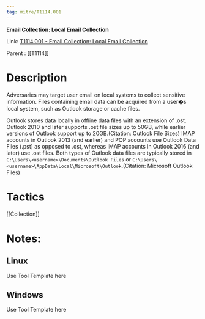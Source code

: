 ```yaml
---
tag: mitre/T1114.001
---
```


**Email Collection: Local Email Collection**

Link: [T1114.001 - Email Collection: Local Email Collection](https://attack.mitre.org/techniques/T1114/001)

Parent : [[T1114]]


# Description

Adversaries may target user email on local systems to collect sensitive information. Files containing email data can be acquired from a user�s local system, such as Outlook storage or cache files.

Outlook stores data locally in offline data files with an extension of .ost. Outlook 2010 and later supports .ost file sizes up to 50GB, while earlier versions of Outlook support up to 20GB.(Citation: Outlook File Sizes) IMAP accounts in Outlook 2013 (and earlier) and POP accounts use Outlook Data Files (.pst) as opposed to .ost, whereas IMAP accounts in Outlook 2016 (and later) use .ost files. Both types of Outlook data files are typically stored in `C:\Users\<username>\Documents\Outlook Files` or `C:\Users\<username>\AppData\Local\Microsoft\Outlook`.(Citation: Microsoft Outlook Files)

# Tactics


[[Collection]]


# Notes:

## Linux

Use Tool Template here

## Windows

Use Tool Template here